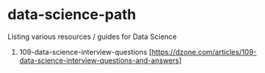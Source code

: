 # data-science-path
Listing various resources / guides for Data Science 

1. 109-data-science-interview-questions [https://dzone.com/articles/109-data-science-interview-questions-and-answers]
